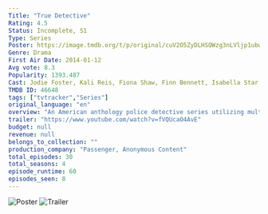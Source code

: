 ```yaml
---
Title: "True Detective"
Rating: 4.5
Status: Incomplete, S1
Type: Series
Poster: https://image.tmdb.org/t/p/original/cuV2O5ZyDLHSOWzg3nLVljp1ubw.jpg
Genre: Drama
First Air Date: 2014-01-12
Avg vote: 8.3
Popularity: 1393.487
Cast: Jodie Foster, Kali Reis, Fiona Shaw, Finn Bennett, Isabella Star LaBlanc, Christopher Eccleston, John Hawkes
TMDB ID: 46648
tags: ["tvtracker","Series"]
original_language: "en"
overview: "An American anthology police detective series utilizing multiple timelines in which investigations seem to unearth personal and professional secrets of those involved, both within or outside the law."
trailer: "https://www.youtube.com/watch?v=fVQUcaO4AvE"
budget: null
revenue: null
belongs_to_collection: ""
production_company: "Passenger, Anonymous Content"
total_episodes: 30
total_seasons: 4
episode_runtime: 60
episodes_seen: 8
---
```


![Poster](https://image.tmdb.org/t/p/original/cuV2O5ZyDLHSOWzg3nLVljp1ubw.jpg)
![Trailer](https://www.youtube.com/watch?v=fVQUcaO4AvE)